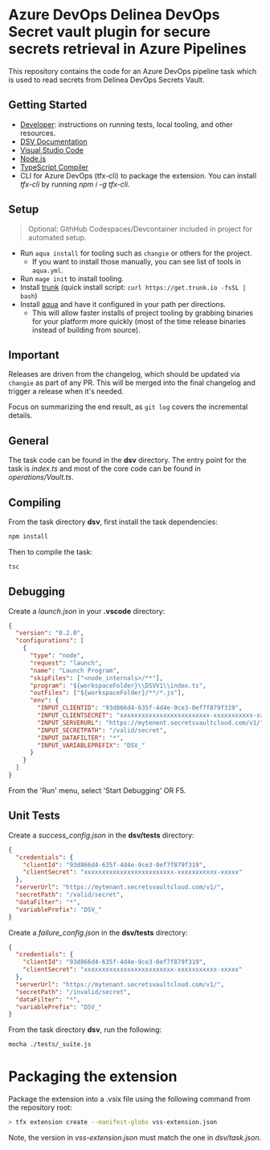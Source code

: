 # Azure DevOps Delinea DevOps Secret vault plugin for secure secrets retrieval in Azure Pipelines

This repository contains the code for an Azure DevOps pipeline task which is used to read secrets from Delinea DevOps Secrets Vault.

## Getting Started

- [Developer](DEVELOPER.md): instructions on running tests, local tooling, and other resources.
- [DSV Documentation](https://docs.delinea.com/dsv/current?ref=githubrepo)
- [Visual Studio Code](https://code.visualstudio.com/)
- [Node.js](https://nodejs.org)
- [TypeScript Compiler](https://www.npmjs.com/package/typescript)
- CLI for Azure DevOps (tfx-cli) to package the extension. You can install _tfx-cli_ by running _npm i -g tfx-cli_.

## Setup

> Optional: GithHub Codespaces/Devcontainer included in project for automated setup.

- Run `aqua install` for tooling such as `changie` or others for the project.
  - If you want to install those manually, you can see list of tools in `aqua.yml`.
- Run `mage init` to install tooling.
- Install [trunk](https://trunk.io/products/check) (quick install script: `curl https://get.trunk.io -fsSL | bash`)
- Install [aqua](https://aquaproj.github.io/docs/tutorial-basics/quick-start#install-aqua) and have it configured in your path per directions.
  - This will allow faster installs of project tooling by grabbing binaries for your platform more quickly (most of the time release binaries instead of building from source).

## Important

Releases are driven from the changelog, which should be updated via `changie` as part of any PR.
This will be merged into the final changelog and trigger a release when it's needed.

Focus on summarizing the end result, as `git log` covers the incremental details.

## General

The task code can be found in the **dsv** directory.
The entry point for the task is _index.ts_ and most of the core code can be found in _operations/Vault.ts_.

## Compiling

From the task directory **dsv**, first install the task dependencies:

```bash
npm install
```

Then to compile the task:

```bash
tsc
```

## Debugging

Create a _launch.json_ in your **.vscode** directory:

```json
{
  "version": "0.2.0",
  "configurations": [
    {
      "type": "node",
      "request": "launch",
      "name": "Launch Program",
      "skipFiles": ["<node_internals>/**"],
      "program": "${workspaceFolder}\\DSVV1\\index.ts",
      "outFiles": ["${workspaceFolder}/**/*.js"],
      "env": {
        "INPUT_CLIENTID": "93d866d4-635f-4d4e-9ce3-0ef7f879f319",
        "INPUT_CLIENTSECRET": "xxxxxxxxxxxxxxxxxxxxxxxxx-xxxxxxxxxxx-xxxxx",
        "INPUT_SERVERURL": "https://mytenent.secretsvaultcloud.com/v1/",
        "INPUT_SECRETPATH": "/valid/secret",
        "INPUT_DATAFILTER": "*",
        "INPUT_VARIABLEPREFIX": "DSV_"
      }
    }
  ]
}
```

From the 'Run' menu, select 'Start Debugging' OR F5.

## Unit Tests

Create a _success_config.json_ in the **dsv/tests** directory:

```json
{
  "credentials": {
    "clientId": "93d866d4-635f-4d4e-9ce3-0ef7f879f319",
    "clientSecret": "xxxxxxxxxxxxxxxxxxxxxxxxx-xxxxxxxxxxx-xxxxx"
  },
  "serverUrl": "https://mytenant.secretsvaultcloud.com/v1/",
  "secretPath": "/valid/secret",
  "dataFilter": "*",
  "variablePrefix": "DSV_"
}
```

Create a _failure_config.json_ in the **dsv/tests** directory:

```json
{
  "credentials": {
    "clientId": "93d866d4-635f-4d4e-9ce3-0ef7f879f319",
    "clientSecret": "xxxxxxxxxxxxxxxxxxxxxxxxx-xxxxxxxxxxx-xxxxx"
  },
  "serverUrl": "https://mytenant.secretsvaultcloud.com/v1/",
  "secretPath": "/invalid/secret",
  "dataFilter": "*",
  "variablePrefix": "DSV_"
}
```

From the task directory **dsv**, run the following:

```bash
mocha ./tests/_suite.js
```

# Packaging the extension

Package the extension into a .vsix file using the following command from the repository root:

```bash
> tfx extension create --manifest-globs vss-extension.json
```

Note, the version in _vss-extension.json_ must match the one in _dsv/task.json_.
